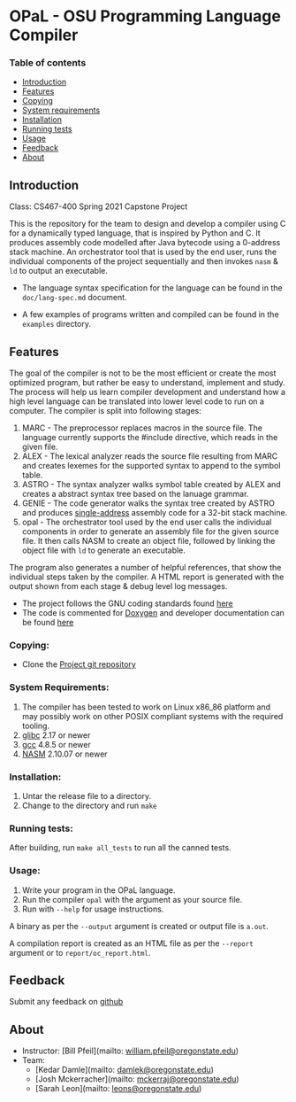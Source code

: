 # OPaL - OSU Programming Language Compiler

### Table of contents

* [Introduction](#introduction)
* [Features](#features)
* [Copying](#copying)
* [System requirements](#system-requirements)
* [Installation](#installation)
* [Running tests](#running-tests)
* [Usage](#usage)
* [Feedback](#feedback)
* [About](#about)

## Introduction
Class: CS467-400 Spring 2021  Capstone Project

This is the repository for the team to design and develop a compiler using 
C for a dynamically typed language, that is inspired by Python and C.
It produces assembly code modelled after Java bytecode using a 0-address stack machine. 
An orchestrator tool that is used by the end user, runs the individual 
components of the project sequentially and then invokes `nasm` & `ld` to output an 
executable.

* The language syntax specification for the language can be found in the 
`doc/lang-spec.md` document.

* A few examples of programs written and compiled can be found in the `examples` directory.

## Features
The goal of the compiler is not to be the most efficient or create the most 
optimized program, but rather be easy to understand, implement and study. The 
process will help us learn compiler development and understand how a high level 
language can be translated into lower level code to run on a computer.
The compiler is split into following stages:
1. MARC - The preprocessor replaces macros in the source file. The language 
currently supports the \#include directive, which reads in the given file.
2. ALEX - The lexical analyzer reads the source file resulting from MARC and 
creates lexemes for the supported syntax to append to the symbol table.
3. ASTRO - The syntax analyzer walks symbol table created by ALEX and creates a 
abstract syntax tree based on the lanuage grammar.
4. GENIE - The code generator walks the syntax tree created by ASTRO and 
produces [single-address]() assembly code for a 32-bit stack machine.
5. opal - The orchestrator tool used by the end user calls the individual 
components in order to generate an assembly file for the given source file.
It then calls NASM to create an object file, followed by linking the object 
file with `ld` to generate an executable.

The program also generates a number of helpful references, that show the 
individual steps taken by the compiler. A HTML report is generated with the 
output shown from each stage & debug level log messages.

* The project follows the GNU coding standards found 
[here](https://www.gnu.org/prep/standards/standards.html#Formatting)
* The code is commented for [Doxygen](https://www.doxygen.nl) and developer 
documentation can be found [here](https://mckerracher.github.io/OPaL/)

### Copying:
* Clone the [Project git repository](https://github.com/mckerracher/OPaL.git)

### System Requirements:
1. The compiler has been tested to work on Linux x86_86 platform and may possibly
work on other POSIX compliant systems with the required tooling.
2. [glibc](https://www.gnu.org/software/libc/) 2.17 or newer
3. [gcc](https://gcc.gnu.org/onlinedocs/gcc-4.8.5/gcc/) 4.8.5 or newer
4. [NASM](https://nasm.us/) 2.10.07 or newer

### Installation:
1. Untar the release file to a directory.
2. Change to the directory and run `make`

### Running tests:
After building, run `make all_tests` to run all the canned tests.

### Usage:
1. Write your program in the OPaL language.
2. Run the compiler `opal` with the argument as your source file.
3. Run with `--help` for usage instructions.

A binary as per the `--output` argument is created or output file is `a.out`.

A compilation report is created as an HTML file as per the `--report` argument or to 
`report/oc_report.html`.


## Feedback
Submit any feedback on [github](https://github.com/mckerracher/OPaL/issues)

## About
- Instructor: [Bill Pfeil](mailto: william.pfeil@oregonstate.edu)
- Team:
    - [Kedar Damle](mailto: damlek@oregonstate.edu)
    - [Josh Mckerracher](mailto: mckerraj@oregonstate.edu)
    - [Sarah Leon](mailto: leons@oregonstate.edu)
